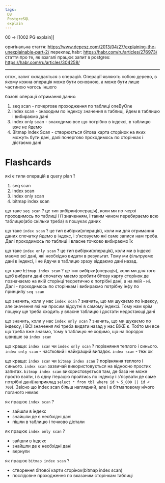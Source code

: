 ```yaml
---
tags:
 DB
 PostgreSQL
 explain
---
```


00 => [[002 PG explain]]

оригінальна стаття:  https://www.depesz.com/2013/04/27/explaining-the-unexplainable-part-2/
переклад habr: https://habr.com/ru/articles/276973/
стаття про те, як взагалі працює запит в postgres: https://habr.com/ru/articles/304258/

---

отож, запит складається з операцій. Операції являють собою дерево, в якому кожна операція може бути основною, а може бути лише частиною чогось іншого

базові операції отримання даних:
1. seq scan - почергове проходження по таблиці oneByOne
2. index scan - знаходим по індексу значення в таблиці, йдем в таблицю і вибираємо дані
3. index only scan - знаходимо все що потрібно в індексі, в таблицю вже не йдемо
4. Bitmap Index Scan - створюється бітова карта сторінок на яких можуть бути дані, далі почергово проходимось по сторінках і дістаємо дані


# Flashcards

які є типи операцій в query plan
? 
1. seq scan
2. index scan
3. index only scan
4. bitmap index scan

що такe `seq scan`
? 
це тип вибірки(операція), коли ми по-черзі проходимось по таблиці і її значенням, і таким чином перебираємо всю таблицю(або скільки треба) в пошуках даних

що такe `index scan`
?
це тип вибірки(операція), коли ми для отримання даних спочатку йдемо в індекс, і з'ясовуємо які саме записи нам треба. Далі проходимось по таблиці і власне точково вибираємо їх

що такe `index only scan`
?
це тип вибірки(операція), коли ми в індексі маємо всі дані, які необхідно видати в результат. Тому ми фільтруємо дані в індексі, і не йдучи в таблицю зразу віддаємо дані назад.

що такe `bitmap index scan`
?
це тип вибірки(операція), коли ми для того щоб вибрати дані спочатку маємо зробити бітову карту сторінок де позначаємо на якій сторінці теоретично є потрібні дані, а на якій - ні. Далі - проходимось по сторінкам і вибираємо потрібну інфу по принципу `seq scan`


що значить, коли у нас `index scan`
?
значить, що ми шукаємо по індексу, але значення які ми просим відсутні в самому індексі. Тому нам крім пошуку ще треба сходить у власне таблицю і достати недостающі дані

що значить, коли у нас `index only scan`
?
значить, що ми шукаємо по індексу, і ВСІ значення які треба видати назад у нас ВЖЕ є. Тобто ми все що треба вже знаємо, тому в таблицю не ходимо, що на порядок швидше за `index scan`

що краще: `index scan` чи `index only scan`
?
порівняння теплого і синього. `index only scan` - частковий і найкращий випадок. `index scan` - теж ок

що краще: `index scan` чи `bitmap index scan`
?
порівняння теплого і синього. `index scan` зазвичай використовується на відносно простих запитах.  `bitmap index scan` використовується там, де база не може просто взяти, і в одну ітерацію пройтись по індексу і з'ясувати де саме потрібні дані(наприклад `select * from tbl where id > 5_000 || id < 700`).
Звісно що index scan більш наглядний, але і в бітмаповому нічого поганого немає

як працює `index scan`
?
- зайшли в індекс
- знайшли де є необхідні дані
- пішли в таблицю і точково дістали

як працює `index only scan`
?
- зайшли в індекс
- знайшли де є необхідні дані
- вернули

як працює `bitmap index scan`
?
- створення бітової карти сторінок(bitmap index scan)
- послідовне проходження по вказаним сторінкам таблиці